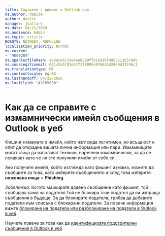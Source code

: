 ```yaml
---
title: Справяне с фишинг в Outlook.com
ms.author: daeite
author: daeite
manager: joallard
ms.date: 04/21/2020
ms.audience: Admin
ms.topic: article
ROBOTS: NOINDEX, NOFOLLOW
localization_priority: Normal
ms.custom:
- "9000289"
ms.openlocfilehash: e63a58a73c84ae65e9ff562436f995c511d5cb85
ms.sourcegitcommit: 631cbb5f03e5371f0995e976536d24e9d13746c3
ms.translationtype: MT
ms.contentlocale: bg-BG
ms.lasthandoff: 04/22/2020
ms.locfileid: "43765690"
---
```

# <a name="how-to-deal-with-a-phishing-email-in-outlook-on-the-web"></a>Как да се справите с измамнически имейл съобщения в Outlook в уеб

Фишинг измамата е имейл, който изглежда легитимен, но всъщност е опит да открадне вашата лична информация или пари. Измамниците могат също да използват техники, наречени измамнически, за да се появяват като че ли сте получили имейл от себе си.

Ако получите имейл, който изглежда като фишинг измама, можете да съобщите за това, като изберете съобщението и след това изберете **нежелана поща**  >  **Phishing**.

*Забележка:* Когато маркирате дадено съобщение като фишинг, той съобщава само на подателя.Той не блокира този подател да ви изпраща съобщения в бъдеще. За да блокирате подателя, трябва да добавите подателя към списъка с блокирани податели. За повече информация вижте [блокиране на податели или разблокиране на податели в Outlook в уеб](https://support.office.com/article/9bf812d4-6995-4d19-901a-76d6e26939b0).

Научете повече за това как да [идентифицирате подозрителни съобщения в Outlook в уеб](https://support.office.com/article/3d44102b-6ce3-4f7c-a359-b623bec82206).
